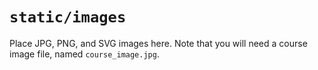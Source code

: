 # `static/images`

Place JPG, PNG, and SVG images here. Note that you will need a course
image file, named `course_image.jpg`.
